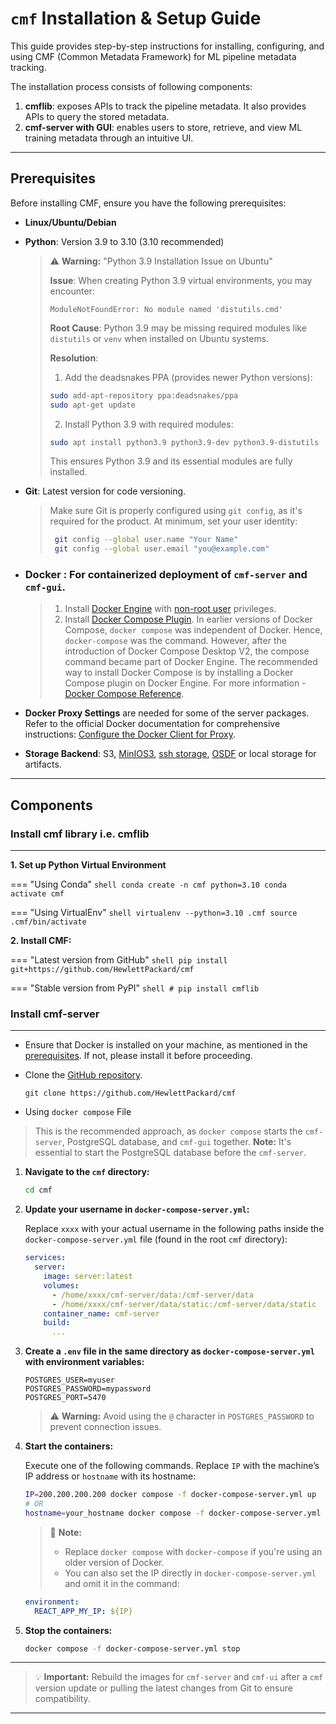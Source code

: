 # `cmf` Installation & Setup Guide

This guide provides step-by-step instructions for installing, configuring, and using CMF (Common Metadata Framework) for ML pipeline metadata tracking.

The installation process consists of following components:

1. **cmflib**: exposes APIs to track the pipeline metadata. It also provides APIs to query the stored metadata.
2. **cmf-server with GUI**: enables users to store, retrieve, and view ML training metadata through an intuitive UI.
---

## Prerequisites

Before installing CMF, ensure you have the following prerequisites:

- **Linux/Ubuntu/Debian**
- **Python**: Version 3.9 to 3.10 (3.10 recommended)
  
  > ⚠️ **Warning:** "Python 3.9 Installation Issue on Ubuntu"
  >
  > **Issue**: When creating Python 3.9 virtual environments, you may encounter:
  > 
  > ```
  > ModuleNotFoundError: No module named 'distutils.cmd'
  > ```
  > 
  >  **Root Cause**: Python 3.9 may be missing required modules like `distutils` or `venv` when installed on Ubuntu systems.
  > 
  >  **Resolution**:
  > 
  >  1. Add the deadsnakes PPA (provides newer Python versions):
  >     
  >    ```bash
  >    sudo add-apt-repository ppa:deadsnakes/ppa
  >    sudo apt-get update
  >   ```
  >    
  > 2. Install Python 3.9 with required modules:
  >    
  >   ```bash
  >   sudo apt install python3.9 python3.9-dev python3.9-distutils
  >   ```
  >   
  >   This ensures Python 3.9 and its essential modules are fully installed.

- **Git**: Latest version for code versioning.
  > Make sure Git is properly configured using `git config`, as it's required for the product.
  > At minimum, set your user identity:
  > ```bash
  >  git config --global user.name "Your Name"
  >  git config --global user.email "you@example.com"
  >  ```

- ### Docker : For containerized deployment of `cmf-server` and `cmf-gui`.
  > 1. Install [Docker Engine](https://docs.docker.com/engine/install/ubuntu/#install-using-the-repository) with [non-root user](https://docs.docker.com/engine/install/ubuntu/#install-using-the-repository) privileges.
  > 2. Install [Docker Compose Plugin](https://docs.docker.com/compose/install/linux/).
  > In earlier versions of Docker Compose, `docker compose` was independent of Docker. Hence, `docker-compose` was the command. However, after the introduction of Docker Compose Desktop V2, the compose command became part of Docker Engine. The recommended way to install Docker Compose is by installing a Docker Compose plugin on Docker Engine. For more information - [Docker Compose Reference](https://docs.docker.com/compose/reference/).
- **Docker Proxy Settings** are needed for some of the server packages. Refer to the official Docker documentation for comprehensive instructions: [Configure the Docker Client for Proxy](https://docs.docker.com/network/proxy/#configure-the-docker-client).
- **Storage Backend**: S3, [MinIOS3](./../cmf_client/minio-server.md), [ssh storage](./../cmf_client/ssh-setup.md), [OSDF](./../cmf_client/cmf_osdf.md) or local storage for artifacts.
---

## Components

### Install cmf library i.e. cmflib
---

**1. Set up Python Virtual Environment**

=== "Using Conda"
    ```shell
    conda create -n cmf python=3.10
    conda activate cmf
    ```

=== "Using VirtualEnv"
    ```shell
    virtualenv --python=3.10 .cmf
    source .cmf/bin/activate
    ```

**2. Install CMF:**

=== "Latest version from GitHub"
    ```shell
    pip install git+https://github.com/HewlettPackard/cmf
    ```

=== "Stable version from PyPI"
    ```shell
    # pip install cmflib
    ```

### Install cmf-server
---

- Ensure that Docker is installed on your machine, as mentioned in the [prerequisites](#prerequisites). If not, please install it before proceeding.

- Clone the [GitHub repository](https://github.com/HewlettPackard/cmf).
     ```
     git clone https://github.com/HewlettPackard/cmf
     ```

- Using `docker compose` File

> This is the recommended approach, as `docker compose` starts the `cmf-server`, PostgreSQL database, and `cmf-gui` together.
> **Note:** It's essential to start the PostgreSQL database before the `cmf-server`.
1. **Navigate to the `cmf` directory:**

   ```bash
   cd cmf
   ```

2. **Update your username in `docker-compose-server.yml`:**

   Replace `xxxx` with your actual username in the following paths inside the `docker-compose-server.yml` file (found in the root `cmf` directory):

   ```yaml
   services:
     server:
       image: server:latest
       volumes:
         - /home/xxxx/cmf-server/data:/cmf-server/data                 # e.g., /home/hpe-user/cmf-server/data:/cmf-server/data
         - /home/xxxx/cmf-server/data/static:/cmf-server/data/static   # e.g., /home/hpe-user/cmf-server/data/static:/cmf-server/data/static
       container_name: cmf-server
       build:
         ...
   ```

3. **Create a `.env` file in the same directory as `docker-compose-server.yml` with environment variables:**

   ```env
   POSTGRES_USER=myuser
   POSTGRES_PASSWORD=mypassword
   POSTGRES_PORT=5470
   ```

   > ⚠️ **Warning:** Avoid using the `@` character in `POSTGRES_PASSWORD` to prevent connection issues.

4. **Start the containers:**

   Execute one of the following commands. Replace `IP` with the machine’s IP address or `hostname` with its hostname:

   ```bash
   IP=200.200.200.200 docker compose -f docker-compose-server.yml up
   # OR
   hostname=your_hostname docker compose -f docker-compose-server.yml up
   ```

   > 📝 **Note:**
   >
   > * Replace `docker compose` with `docker-compose` if you're using an older version of Docker.
   > * You can also set the IP directly in `docker-compose-server.yml` and omit it in the command:

   ```yaml
   environment:
     REACT_APP_MY_IP: ${IP}
   ```

5. **Stop the containers:**

   ```bash
   docker compose -f docker-compose-server.yml stop
   ```

---

> 💡 **Important:**
> Rebuild the images for `cmf-server` and `cmf-ui` after a `cmf` version update or pulling the latest changes from Git to ensure compatibility.

---
